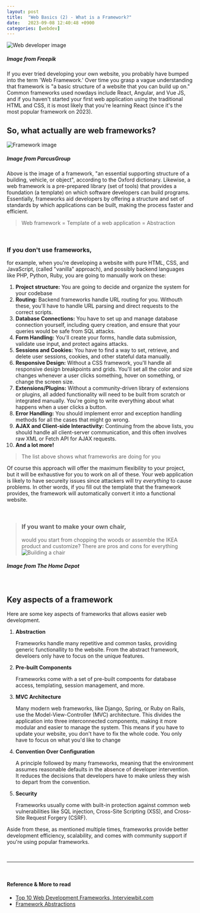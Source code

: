 ```yaml
---
layout: post
title:  "Web Basics (2) - What is a Framework?"
date:   2023-09-08 12:40:48 +0900
categories: [webdev]
---
```


![Web developer image](https://img.freepik.com/free-vector/web-development-concept-with-programmer-ar_107791-17049.jpg?w=2000)
##### Image from Freepik

If you ever tried developing your own website, you probably have bumped into the term 'Web Framework.' Over time you grasp a vague understanding that framework is "a basic structure of a website that you can build up on." Common frameworks used nowdays include React, Angular, and Vue JS, and if you haven't started your first web application using the traditional HTML and CSS, it is most likely that you're learning React (since it's the most popular framework on 2023).

## So, what actually are web frameworks?

![Framework image](https://parcusgroup.com/blog/wp-content/uploads/2016/04/framework-820x490.jpg)
##### Image from ParcusGroup

Above is the image of a framework, "an essential supporting structure of a building, vehicle, or object", according to the Oxford dictionary. Likewise, a web framework is a pre-prepared library (set of tools) that provides a foundation (a template) on which software developers can build programs. Essentially, frameworks aid developers by offering a structure and set of standards by which applications can be built, making the process faster and efficient.

> Web framework = Template of a web application = Abstraction

&nbsp;

### If you don't use frameworks,

for example, when you're developing a website with pure HTML, CSS, and JavaScript, (called "vanilla" approach), and possibly backend languages like PHP, Python, Ruby, you are going to manually work on these:

1. **Project structure:** You are going to decide and organize the system for your codebase
2. **Routing:** Backend frameworks handle URL routing for you. Withouth these, you'll have to handle URL parsing and direct requests to the correct scripts.
3. **Database Connections:** You have to set up and manage database connection yourself, including query creation, and ensure that your queries would be safe from SQL attacks.
4. **Form Handling:** You'll create your forms, handle data submission, validate use input, and protect agains attacks.
5. **Sessions and Cookies:** You have to find a way to set, retrieve, and delete user sessions, cookies, and other stateful data manually.
6. **Responsive Design:** Without a CSS framework, you'll handle all responsive design breakpoints and grids. You'll set all the color and size changes whenever a user clicks something, hover on something, or change the screen size.
7. **Extensions/Plugins:** Without a community-driven library of extensions or plugins, all added functionality will need to be built from scratch or integrated manually. You're going to write everything about what happens when a user clicks a button.
8. **Error Handling:** You should implement error and exception handling methods for all the cases that might go wrong.
9. **AJAX and Client-side Interactivity:**  Continuing from the above lists, you should handle all client-server communication, and this often involves raw XML or Fetch API for AJAX requests.
10. **And a lot more!**


> The list above shows what frameworks are doing for you

Of course this approach will offer the maximum flexibility to your project, but it will be exhaustive for you to work on all of these. Your web application is likely to have secureity issues since attackers will try _everything_ to cause problems. In other words, if you fill out the template that the framework provides, the framework will automatically convert it into a functional website.

&nbsp;

> ### If you want to make your own chair,
> would you start from chopping the woods or assemble the IKEA product and customize?
> There are pros and cons for everything
> ![Building a chair](https://contentgrid.homedepot-static.com/hdus/en_US/DTCCOMNEW/Articles/how-to-build-a-DIY-adirondack-chair-step-10.jpg)
##### Image from The Home Depot


&nbsp;

## Key aspects of a framework

Here are some key aspects of frameworks that allows easier web development.

1. **Abstraction**

    Frameworks handle many repetitive and common tasks, providing generic functionallity to the website. From the abstract framework, develoers only have to focus on the unique features.

2. **Pre-built Components**

    Frameworks come with a set of pre-built compoents for database access, templating, session management, and more.

3. **MVC Architecture**

    Many modern web frameworks, like Django, Spring, or Ruby on Rails, use the Model-View-Controller (MVC) architecture. This divides the application into three interconnected components, making it more modular and easier to manage the system. This means if you have to update your website, you don't have to fix the whole code. You only have to focus on what you'd like to change

4. **Convention Over Configuration**

    A principle followed by many frameworks, meaning that the environment assumes reasonable defaults in the absence of developer intervention. It reduces the decisions that developers have to make unless they wish to depart from the convention.

5. **Security**

    Frameworks usually come with built-in protection against common web vulnerabilities like SQL injection, Cross-Site Scripting (XSS), and Cross-Site Request Forgery (CSRF).


Aside from these, as mentioned multiple times, frameworks provide better development efficiency, scalability, and comes with community support if you're using popular frameworks.

&nbsp;
&nbsp;

---

&nbsp;
&nbsp;
&nbsp;
&nbsp;
&nbsp;

#### Reference & More to read
- [Top 10 Web Development Frameworks, Interviewbit.com](#https://www.interviewbit.com/blog/web-development-frameworks/#:~:text=Ans%3A%20Among%20the%20most%20commonly,for%20back%2Dend%20web%20development.)
- [Framework Abstractions](#https://www.crossingtheruby.com/2021/02/08/framework-abstractions.html)
